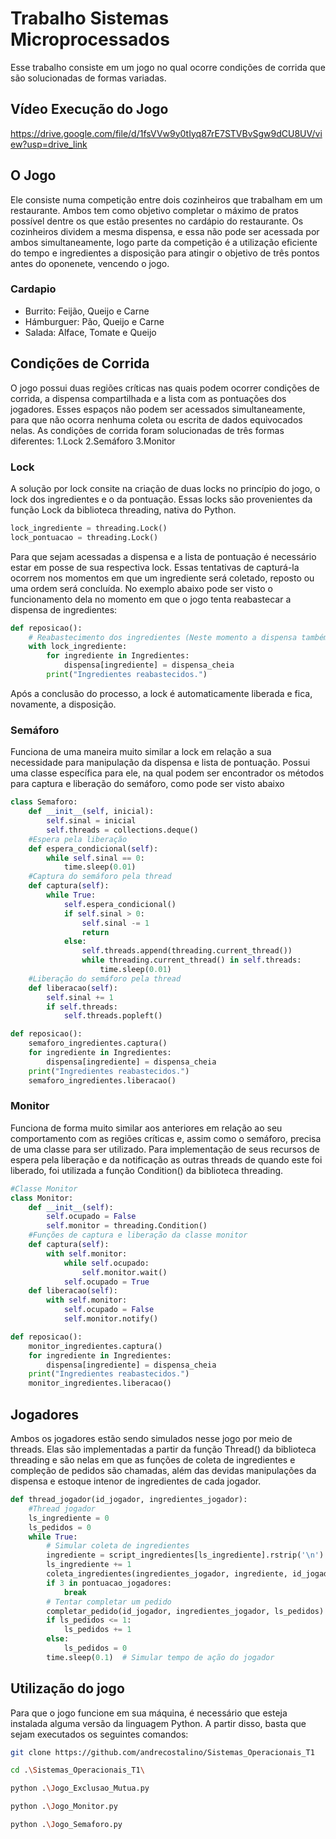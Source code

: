 # Trabalho Sistemas Microprocessados
Esse trabalho consiste em um jogo no qual ocorre condições de corrida que são solucionadas de formas variadas.

## Vídeo Execução do Jogo

https://drive.google.com/file/d/1fsVVw9y0tIyq87rE7STVBvSgw9dCU8UV/view?usp=drive_link

## O Jogo
Ele consiste numa competição entre dois cozinheiros que trabalham em um restaurante. Ambos tem como objetivo completar o máximo de pratos possível dentre os que estão presentes no cardápio do restaurante. Os cozinheiros dividem a mesma dispensa, e essa não pode ser acessada por ambos simultaneamente, logo parte da competição é a utilização eficiente do tempo e ingredientes a disposição para atingir o objetivo de três pontos antes do oponenete, vencendo o jogo.

### Cardapio
- Burrito: Feijão, Queijo e Carne
- Hámburguer: Pão, Queijo e Carne
- Salada: Alface, Tomate e Queijo

## Condições de Corrida
O jogo possui duas regiões críticas nas quais podem ocorrer condições de corrida, a dispensa compartilhada e a lista com as pontuações dos jogadores. Esses espaços não podem ser acessados simultaneamente, para que não ocorra nenhuma coleta ou escrita de dados equivocados nelas. As condições de corrida foram solucionadas de três formas diferentes: 
1.Lock
2.Semáforo
3.Monitor
  
### Lock
A solução por lock consite na criação de duas locks no princípio do jogo, o lock dos ingredientes e o da pontuação. Essas locks são provenientes da função Lock da biblioteca threading, nativa do Python.

```python
lock_ingrediente = threading.Lock()
lock_pontuacao = threading.Lock()
```
Para que sejam acessadas a dispensa e a lista de pontuação é necessário estar em posse de sua respectiva lock. Essas tentativas de capturá-la ocorrem nos momentos em que um ingrediente será coletado, reposto ou uma ordem será concluída. No exemplo abaixo pode ser visto o funcionamento dela no momento em que o jogo tenta reabastecar a dispensa de ingredientes:

```python
def reposicao():
    # Reabastecimento dos ingredientes (Neste momento a dispensa também é regulada por um semáforo)
    with lock_ingrediente:
        for ingrediente in Ingredientes:
            dispensa[ingrediente] = dispensa_cheia
        print("Ingredientes reabastecidos.")
```
Após a conclusão do processo, a lock é automaticamente liberada e fica, novamente, a disposição.

### Semáforo
Funciona de uma maneira muito similar a lock em relação a sua necessidade para manipulação da dispensa e lista de pontuação. Possui uma classe específica para ele, na qual podem ser encontrador os métodos para captura e liberação do semáforo, como pode ser visto abaixo

```python
class Semaforo:
    def __init__(self, inicial):
        self.sinal = inicial
        self.threads = collections.deque()
    #Espera pela liberação
    def espera_condicional(self):
        while self.sinal == 0:
            time.sleep(0.01)
    #Captura do semáforo pela thread
    def captura(self):
        while True:
            self.espera_condicional()
            if self.sinal > 0:
                self.sinal -= 1
                return
            else:
                self.threads.append(threading.current_thread())
                while threading.current_thread() in self.threads:
                    time.sleep(0.01)
    #Liberação do semáforo pela thread
    def liberacao(self):
        self.sinal += 1
        if self.threads:
            self.threads.popleft()
```

```python
def reposicao():
    semaforo_ingredientes.captura()
    for ingrediente in Ingredientes:
        dispensa[ingrediente] = dispensa_cheia
    print("Ingredientes reabastecidos.")
    semaforo_ingredientes.liberacao()
```

### Monitor
Funciona de forma muito similar aos anteriores em relação ao seu comportamento com as regiões críticas e, assim como o semáforo, precisa de uma classe para ser utilizado. Para implementação de seus recursos de espera pela liberação e da notificação as outras threads de quando este foi liberado, foi utilizada a função Condition() da biblioteca threading.

```python
#Classe Monitor
class Monitor:
    def __init__(self):
        self.ocupado = False
        self.monitor = threading.Condition()
    #Funções de captura e liberação da classe monitor
    def captura(self):
        with self.monitor:
            while self.ocupado:
                self.monitor.wait()
            self.ocupado = True
    def liberacao(self):
        with self.monitor:
            self.ocupado = False
            self.monitor.notify()
```

```python
def reposicao():
    monitor_ingredientes.captura()
    for ingrediente in Ingredientes:
        dispensa[ingrediente] = dispensa_cheia
    print("Ingredientes reabastecidos.")
    monitor_ingredientes.liberacao()
```

## Jogadores
Ambos os jogadores estão sendo simulados nesse jogo por meio de threads. Elas são implementadas a partir da função Thread() da biblioteca threading e são nelas em que as funções de coleta de ingredientes e compleção de pedidos são chamadas, além das devidas manipulações da dispensa e estoque intenor de ingredientes de cada jogador.

```python
def thread_jogador(id_jogador, ingredientes_jogador):
    #Thread jogador
    ls_ingrediente = 0
    ls_pedidos = 0
    while True:
        # Simular coleta de ingredientes
        ingrediente = script_ingredientes[ls_ingrediente].rstrip('\n')
        ls_ingrediente += 1
        coleta_ingredientes(ingredientes_jogador, ingrediente, id_jogador)
        if 3 in pontuacao_jogadores:
            break
        # Tentar completar um pedido
        completar_pedido(id_jogador, ingredientes_jogador, ls_pedidos)
        if ls_pedidos <= 1:
            ls_pedidos += 1
        else:
            ls_pedidos = 0
        time.sleep(0.1)  # Simular tempo de ação do jogador
```

## Utilização do jogo
Para que o jogo funcione em sua máquina, é necessário que esteja instalada alguma versão da linguagem Python. A partir disso, basta que sejam executados os seguintes comandos:

```bash
git clone https://github.com/andrecostalino/Sistemas_Operacionais_T1
```
```bash
cd .\Sistemas_Operacionais_T1\
```
```bash
python .\Jogo_Exclusao_Mutua.py
```
```bash
python .\Jogo_Monitor.py
```
```bash
python .\Jogo_Semaforo.py
```
